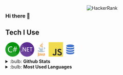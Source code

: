 <img src="https://user-images.githubusercontent.com/80350752/224695457-33d99625-0296-43ec-89f9-5ca38ac60770.png" align="right" width="250" heigth="250" title="HackerRank">

### Hi there 👋

## Tech I Use

<img align="left" src="https://raw.githubusercontent.com/github/explore/80688e429a7d4ef2fca1e82350fe8e3517d3494d/topics/csharp/csharp.png" alt="csharp" width="45" height="45" title="CSharp">
<img align="left" src="https://raw.githubusercontent.com/github/explore/80688e429a7d4ef2fca1e82350fe8e3517d3494d/topics/dotnet/dotnet.png" alt="dotnet" width="45" height="45" title=".Net">
<img align="left" src="https://raw.githubusercontent.com/github/explore/80688e429a7d4ef2fca1e82350fe8e3517d3494d/topics/java/java.png" alt="java" width="45" height="45" title="Java">
<img align="left" src="https://raw.githubusercontent.com/github/explore/80688e429a7d4ef2fca1e82350fe8e3517d3494d/topics/javascript/javascript.png" alt="js" width="45" height="45" title="Javascript">
<img align="left" src="https://raw.githubusercontent.com/github/explore/80688e429a7d4ef2fca1e82350fe8e3517d3494d/topics/sql/sql.png" alt="sql" width="45" height="45" title="SQL">

<br />
<br />

<br />



<details>
    <summary>:bulb: <strong>Github Stats</strong></summary>
    <img src="https://github-readme-stats.vercel.app/api?username=batuhancomert&theme=transparent">
</details>

<details>
    <summary>:bulb: <strong>Most Used Languages</strong></summary>
    <img src="https://github-readme-stats.vercel.app/api/top-langs/?username=batuhancomert&layout=compact)](https://github.com/anuraghazra/github-readme-stats">
</details>

   

